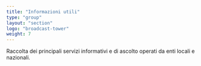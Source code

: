 ```yaml
---
title: "Informazioni utili"
type: "group"
layout: "section"
logo: "broadcast-tower"
weight: 7
---
```


Raccolta dei principali servizi informativi e di ascolto operati da enti locali e nazionali.
